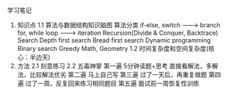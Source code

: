 学习笔记
1. 知识点
1.1 算法与数据结构知识脑图
算法分类
    if-else, switch ---> branch 
    for, while loop ---> iteration 
    Recursion(Divide & Conquer, Backtrace)
    Search 
        Depth first search
        Bread first search 
    Dynamic programming
    Binary search 
    Greedy
    Math, Geometry
1.2 时间复杂度和空间复杂度(核心：半边天)
2. 方法
2.1 刻意练习
2.2 五毒神掌
    第一遍
        5分钟读题+思考 
        直接看解法，多解法，比较解法优劣
    第二遍
        马上自己写
    第三遍
        过了一天后，再重复做题
    第四遍
        过了一周，反复回来练习相同题目
    第五遍
        面试前一周恢复性训练